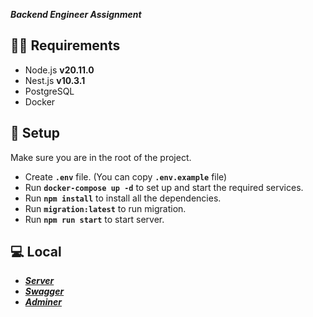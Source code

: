 ***Backend Engineer Assignment***


👩‍🚀 **Requirements** 
---

+ Node.js **v20.11.0**
+ Nest.js **v10.3.1**
+ PostgreSQL
+ Docker


🚀 **Setup** 
---

Make sure you are in the root of the project.

+ Create **`.env`** file. (You can copy **`.env.example`** file)
+ Run **`docker-compose up -d`**  to set up and start the required services.
+ Run **`npm install`** to install all the dependencies.
+ Run **`migration:latest`** to run migration.
+ Run **`npm run start`** to start server.

## 💻 **Local** 
+ ***[Server](http://[::1]:3001/)***
+ ***[Swagger](http://[::1]:3001/api)***
+ ***[Adminer](http://localhost:8881/)***
